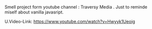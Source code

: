 Smell project form youtube channel : Traversy Media .
Just to reminde miself about vanilla javasript. 

U.Video-Link: https://www.youtube.com/watch?v=Hwyyk1Ueoig
